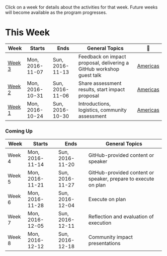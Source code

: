 Click on a week for details about the activities for that week. Future weeks will become available as the program progresses.

# This Week

Week                      | Starts            | Ends             | General Topics                                   | :movie_camera:
---                       | ---               | ---              | ---                                              | ---
[Week 3](todos/week-3.md) | Mon, 2016-11-07   | Sun, 2016-11-13  | Feedback on impact proposal, delivering a GitHub workshop guest talk | [Americas](https://vimeo.com/190937198/b31e3851ce)
[Week 2](todos/week-2.md) | Mon, 2016-10-31   | Sun, 2016-11-06  | Share assessment results, start impact proposal  | [Americas](https://vimeo.com/189841336/d19c5b5fd1)
[Week 1](todos/week-1.md) | Mon, 2016-10-24   | Sun, 2016-10-30  | Introductions, logistics, community assessment   | [Americas](https://vimeo.com/188925293/e098c983fc)

### Coming Up

Week                      | Starts            | Ends             | General Topics
---                       | ---               | ---              | ---
Week 4                    | Mon, 2016-11-14   | Sun, 2016-11-20  | GitHub-provided content or speaker
Week 5                    | Mon, 2016-11-21   | Sun, 2016-11-27  | GitHub-provided content or speaker, prepare to execute on plan
Week 6                    | Mon, 2016-11-28   | Sun, 2016-12-04  | Execute on plan
Week 7                    | Mon, 2016-12-05   | Sun, 2016-12-11  | Reflection and evaluation of execution
Week 8                    | Mon, 2016-12-12   | Sun, 2016-12-18  | Community impact presentations
